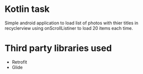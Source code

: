 # Kotlin task
Simple android application to load list of photos with thier titles in recyclerview using onScrollListiner to load 20 items each time.

# Third party libraries used
* Retrofit
* Glide
